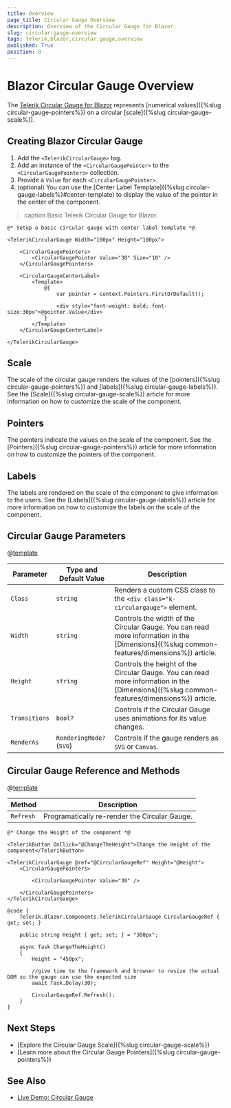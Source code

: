 ```yaml
---
title: Overview
page_title: Circular Gauge Overview
description: Overview of the Circular Gauge for Blazor.
slug: circular-gauge-overview
tags: telerik,blazor,circular,gauge,overview
published: True
position: 0
---
```


# Blazor Circular Gauge Overview

The <a href = "https://www.telerik.com/blazor-ui/circular-gauge" target="_blank">Telerik Circular Gauge for Blazor</a> represents [numerical values]({%slug circular-gauge-pointers%}) on a circular [scale]({%slug circular-gauge-scale%}).

## Creating Blazor Circular Gauge

1. Add the `<TelerikCircularGauge>` tag.
1. Add an instance of the `<CircularGaugePointer>` to the `<CircularGaugePointers>` collection.
1. Provide a `Value` for each `<CircularGaugePointer>`.
1. (optional) You can use the [Center Label Template]({%slug circular-gauge-labels%}#center-template) to display the value of the pointer in the center of the component.

>caption Basic Telerik Circular Gauge for Blazor.

````CSHTML
@* Setup a basic circular gauge with center label template *@

<TelerikCircularGauge Width="100px" Height="100px">

    <CircularGaugePointers>
        <CircularGaugePointer Value="30" Size="10" />
    </CircularGaugePointers>

    <CircularGaugeCenterLabel>
        <Template>
            @{
                var pointer = context.Pointers.FirstOrDefault();

                <div style="font-weight: bold; font-size:30px">@pointer.Value</div>
            }
        </Template>
    </CircularGaugeCenterLabel>

</TelerikCircularGauge>
````

## Scale

The scale of the circular gauge renders the values of the [pointers]({%slug circular-gauge-pointers%}) and [labels]({%slug circular-gauge-labels%}). See the [Scale]({%slug circular-gauge-scale%}) article for more information on how to customize the scale of the component.

## Pointers

The pointers indicate the values on the scale of the component. See the [Pointers]({%slug circular-gauge-pointers%}) article for more information on how to customize the pointers of the component.

## Labels

The labels are rendered on the scale of the component to give information to the users. See the [Labels]({%slug circular-gauge-labels%}) article for more information on how to customize the labels on the scale of the component.

## Circular Gauge Parameters

@[template](/_contentTemplates/common/parameters-table-styles.md#table-layout)

| Parameter | Type and Default Value | Description |
| --- | --- | --- |
| `Class` | `string` | Renders a custom CSS class to the `<div class="k-circulargauge">` element. |
| `Width` | `string` | Controls the width of the Circular Gauge. You can read more information in the [Dimensions]({%slug common-features/dimensions%}) article.|
| `Height` | `string` | Controls the height of the Circular Gauge. You can read more information in the [Dimensions]({%slug common-features/dimensions%}) article. |
| `Transitions` | `bool?` | Controls if the Circular Gauge uses animations for its value changes. |
| `RenderAs` | `RenderingMode?` <br /> (`SVG`) | Controls if the gauge renders as `SVG` or `Canvas`. |

## Circular Gauge Reference and Methods

@[template](/_contentTemplates/common/parameters-table-styles.md#table-layout)

| Method | Description |
| --- | --- |
| `Refresh` | Programatically re-render the Circular Gauge. |

````CSHTML
@* Change the Height of the component *@

<TelerikButton OnClick="@ChangeTheHeight">Change the Height of the component</TelerikButton>

<TelerikCircularGauge @ref="@CircularGaugeRef" Height="@Height">
    <CircularGaugePointers>

        <CircularGaugePointer Value="30" />

    </CircularGaugePointers>
</TelerikCircularGauge>

@code {
    Telerik.Blazor.Components.TelerikCircularGauge CircularGaugeRef { get; set; }

    public string Height { get; set; } = "300px";

    async Task ChangeTheHeight()
    {
        Height = "450px";

        //give time to the framework and browser to resize the actual DOM so the gauge can use the expected size
        await Task.Delay(30);

        CircularGaugeRef.Refresh();
    }
}
````

## Next Steps

* [Explore the Circular Gauge Scale]({%slug circular-gauge-scale%})
* [Learn more about the Circular Gauge Pointers]({%slug circular-gauge-pointers%})

## See Also

* [Live Demo: Circular Gauge](https://demos.telerik.com/blazor-ui/circulargauge/overview)